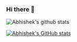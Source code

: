 ### Hi there 👋

![Abhishek's github stats](https://github-readme-stats.vercel.app/api?username=jazeabby&count_private=true&show_icons=true&theme=dark) 

[![Abhishek's GitHub stats](https://github-readme-stats.vercel.app/api?username=jazeabby)](https://github.com/jazeabby/github-readme-stats)
